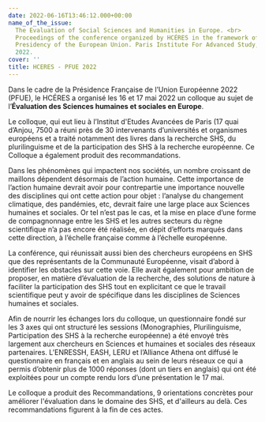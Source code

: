 ```yaml
---
date: 2022-06-16T13:46:12.000+00:00
name_of_the_issue:
  The Evaluation of Social Sciences and Humanities in Europe. <br>
  Proceedings of the conference organized by HCÉRES in the framework of the French
  Presidency of the European Union. Paris Institute For Advanced Study, 16-17 May
  2022.
cover: ''
title: HCERES - PFUE 2022
---
```


Dans le cadre de la Présidence Française de l’Union Européenne 2022 (PFUE), le HCÉRES a organisé les 16 et 17 mai 2022 un colloque au sujet de l’**Évaluation des Sciences humaines et sociales en Europe**.

Le colloque, qui eut lieu à l’Institut d'Etudes Avancées de Paris (17 quai d’Anjou, 7500 a réuni près de 30 intervenants d’universités et organismes européens et a traité notamment des livres dans la recherche SHS, du plurilinguisme et de la participation des SHS à la recherche européenne. Ce Colloque a également produit des recommandations.

Dans les phénomènes qui impactent nos sociétés, un nombre croissant de maillons dépendent désormais de l’action humaine. Cette importance de l’action humaine devrait avoir pour contrepartie une importance nouvelle des disciplines qui ont cette action pour objet : l’analyse du changement climatique, des pandémies, etc, devrait faire une large place aux Sciences humaines et sociales. Or tel n’est pas le cas, et la mise en place d’une forme de compagnonnage entre les SHS et les autres secteurs du règne scientifique n’a pas encore été réalisée, en dépit d’efforts marqués dans cette direction, à l’échelle française comme à l’échelle européenne.

La conférence, qui réunissait aussi bien des chercheurs européens en SHS que des représentants de la Communauté Européenne, visait d’abord à identifier les obstacles sur cette voie. Elle avait également pour ambition de proposer, en matière d’évaluation de la recherche, des solutions de nature à faciliter la participation des SHS tout en explicitant ce que le travail scientifique peut y avoir de spécifique dans les disciplines de Sciences humaines et sociales.

Afin de nourrir les échanges lors du colloque, un questionnaire fondé sur les 3 axes qui ont structuré les sessions (Monographies, Plurilinguisme, Participation des SHS à la recherche européenne) a été envoyé très largement aux chercheurs en Sciences et humaines et sociales des réseaux partenaires. L’ENRESSH, EASH, LERU et l’Alliance Athena ont diffusé le questionnaire en français et en anglais au sein de leurs réseaux ce qui a permis d’obtenir plus de 1000 réponses (dont un tiers en anglais) qui ont été exploitées pour un compte rendu lors d’une présentation le 17 mai.

Le colloque a produit des Recommandations, 9 orientations concrètes pour améliorer l'évaluation dans le domaine des SHS, et d'ailleurs au delà. Ces recommandations figurent à la fin de ces actes.
